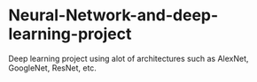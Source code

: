 # Neural-Network-and-deep-learning-project
Deep learning project using alot of architectures such as AlexNet, GoogleNet, ResNet, etc.
